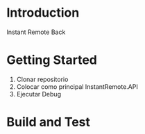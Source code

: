 # Introduction 
Instant Remote Back

# Getting Started
1.	Clonar repositorio
2.	Colocar como principal InstantRemote.API
3.	Ejecutar Debug

# Build and Test

